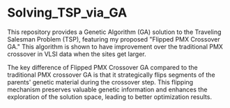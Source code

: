 # Solving_TSP_via_GA
This repository provides a Genetic Algorithm (GA) solution to the Traveling Salesman Problem (TSP), featuring my proposed "Flipped PMX Crossover GA." This algorithm is shown to have improvement over the traditional PMX crossover in VLSI data when the sites get larger.

The key difference of Flipped PMX Crossover GA compared to the traditional PMX crossover GA is that it strategically flips segments of the parents' genetic material during the crossover step. This flipping mechanism preserves valuable genetic information and enhances the exploration of the solution space, leading to better optimization results.

